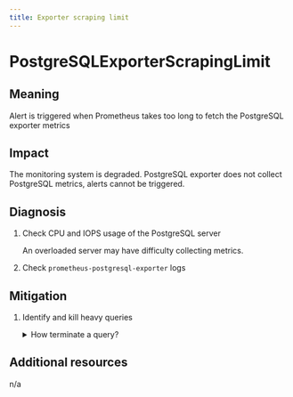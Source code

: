 ```yaml
---
title: Exporter scraping limit
---
```


# PostgreSQLExporterScrapingLimit

## Meaning

Alert is triggered when Prometheus takes too long to fetch the PostgreSQL exporter metrics

## Impact

The monitoring system is degraded. PostgreSQL exporter does not collect PostgreSQL metrics, alerts cannot be triggered.

## Diagnosis

1. Check CPU and IOPS usage of the PostgreSQL server

    An overloaded server may have difficulty collecting metrics.

1. Check `prometheus-postgresql-exporter` logs

## Mitigation

1. Identify and kill heavy queries

    <details>
    <summary>How terminate a query?</summary>

    {{% sql "sql/terminate_backend.sql" %}}

    </details>

## Additional resources

n/a
